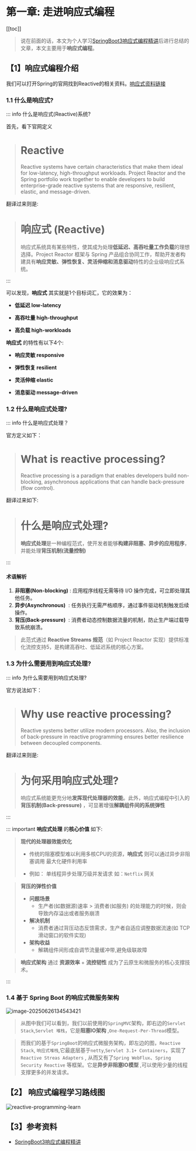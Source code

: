 # 第一章: 走进响应式编程

[[toc]]

> 说在前面的话，本文为个人学习[SpringBoot3响应式编程精讲](https://www.bilibili.com/video/BV1gsYEeLEuM?spm_id_from=333.788.videopod.episodes&vd_source=65c7f6924d2d8ba5fa0d4c448818e08a)后进行总结的文章，本文主要用于<b>响应式编程</b>。



## 【1】响应式编程介绍

我们可以打开Spring的官网找到Reactive的相关资料。[响应式资料链接](https://spring.io/reactive)

### 1.1 什么是响应式?

::: info  什么是响应式(Reactive)系统?  

首先，看下官网定义

> # Reactive
>
>   Reactive systems have certain characteristics that make them ideal for low-latency, high-throughput workloads. Project Reactor and the Spring  portfolio work together to enable developers to build enterprise-grade  reactive systems that are responsive, resilient, elastic, and  message-driven.

翻译过来则是:

> # 响应式 (Reactive)
>
> 响应式系统具有某些特性，使其成为处理‌**低延迟、高吞吐量工作负载**‌的理想选择。Project Reactor 框架与 Spring 产品组合协同工作，帮助开发者构建具有‌**响应灵敏、弹性恢复、灵活伸缩和消息驱动**‌特性的企业级响应式系统。

:::

可以发现，**响应式** 其实就是1个目标词汇，它的效果为：

- **低延迟				 low-latency**

- **高吞吐量               high-throughput** 

- **高负载                 high-workloads**

**响应式** 的特性有以下4个:

- **响应灵敏    responsive**

- **弹性恢复    resilient**

- **灵活伸缩    elastic**

- **消息驱动    message-driven**

### 1.2 什么是响应式处理?

::: info 什么是响应式处理？ 

官方定义如下：

> #  What is reactive processing?
>
> Reactive processing is a paradigm that enables developers build  non-blocking, asynchronous applications that can handle back-pressure  (flow control).

翻译过来如下:

> # 什么是响应式处理?
>
> **响应式处理**‌是一种编程范式，使开发者能够‌**构建非阻塞、异步的应用程序**‌，并能处理**背压机制(流量控制)** 

:::

#### 术语解析

1. **非阻塞(Non-blocking)** ‌: 
   应用程序线程无需等待 I/O 操作完成，可立即处理其他任务。
2. ‌**异步(Asynchronous)** ‌ ‌: 
   任务执行无需严格顺序，通过事件驱动机制触发后续操作。
3. ‌**背压(Back-pressure)** ‌ ‌: 
   消费者动态控制数据流量的机制，防止生产端过载导致系统崩溃。

> 此范式通过 ‌**Reactive Streams 规范**‌（如 Project Reactor 实现）提供标准化流控支持5，是构建高吞吐、低延迟系统的核心方案。

### 1.3 为什么需要用到响应式处理?

::: info 为什么需要用到响应式处理?

官方说法如下：

> # Why use reactive processing?
>
> Reactive systems better utilize modern processors. Also, the  inclusion of back-pressure in reactive programming ensures better  resilience between decoupled components.

翻译过来则是:

> # 为何采用响应式处理?
>
>  响应式系统能更充分地‌**发挥现代处理器的效能**‌。此外，响应式编程中引入的‌**背压机制(Back-pressure)** ‌，可显著增强‌**解耦组件间的系统弹性**

:::

::: important **响应式处理** 的**核心价值** 如下:

>  **现代的处理器效能优化** 
>
> - 传统的阻塞模型难以利用多核CPU的资源，**响应式** 则可以通过异步非阻塞调用 最大化硬件利用率
>
> - 例如： 单线程异步处理万级并发请求 如：`Netflix` 网关

> **背压的弹性价值** 
>
> - **问题场景** 
>   - 生产者(如数据源)速率 >  消费者(如服务) 的处理能力的时候，则会导致内存溢出或者服务崩溃
> - **解决机制** 
>   - 消费者通过背压动态反馈需求，生产者自适应调整数据流速(如 TCP滑动窗口的软件实现)
> - **架构收益** 
>   - 解耦组件间形成自调节流量缓冲带,避免级联故障

> **响应式架构** 通过 **资源效率**  +  **流控韧性** 成为了云原生和微服务的核心支撑技术。

::: 

### 1.4  **基于 Spring Boot 的响应式微服务架构**‌

![image-20250626134543421](../../../.vuepress/public/images/image-20250626134543421.png)

> 从图中我们可以看到，我们以前使用的`SpringMVC`架构，即右边的`Servlet Stack`,`Servlet 堆栈`，它是**阻塞IO架构** ,`One-Request-Per-Thread`模型。



> 而我们的基于`SpringBoot`的响应式微服务架构，即左边的图，`Reactive Stack`, `响应式堆栈`,它最底层基于`netty`,`Servlet 3.1+ Containers`，实现了`Reactive Streas Adapters` , 从而又有了`Spring WebFlux`、`Spring Security Reactive` 等框架。它是**异步非阻塞IO模型** ,可以使用少量的线程支撑更多的并发请求。

## 【2】 响应式编程学习路线图

![reactive-programming-learn](../../../.vuepress/public/images/reactive-programming-learn.png)

## 【3】参考资料

- [SpringBoot3响应式编程精讲](https://www.bilibili.com/video/BV1gsYEeLEuM?spm_id_from=333.788.videopod.episodes&vd_source=65c7f6924d2d8ba5fa0d4c448818e08a)